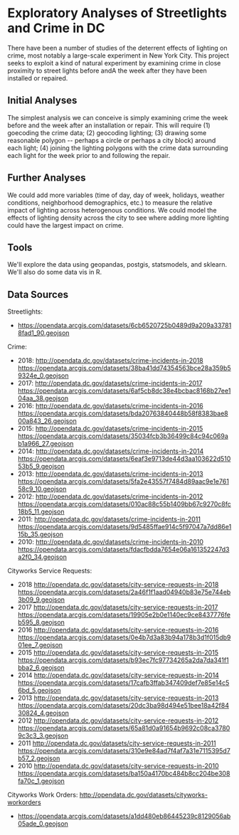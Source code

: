 # Exploratory Analyses of Streetlights and Crime in DC

There have been a number of studies of the deterrent effects of lighting on crime, most notably a large-scale experiment in New York City.  This project seeks to exploit a kind of natural experiment by examining crime in close proximity to street lights before andA the week after they have been installed or repaired. 

## Initial Analyses
The simplest analysis we can conceive is simply examining crime the week before and the week after an installation or repair. This will require (1) goecoding the crime data; (2) geocoding lighting; (3) drawing some reasonable polygon -- perhaps a circle or perhaps a city block) around each light; (4) joining the lighting polygons with the crime data surrounding each light for the week prior to and following the repair. 

## Further Analyses
We could add more variables (time of day, day of week, holidays, weather conditions, neighborhood demographics, etc.) to measure the relative impact of lighting across heterogenous conditions. We could model the effects of lighting density across the city to see where adding more lighting could have the largest impact on crime. 

## Tools
We'll explore the data using geopandas, postgis, statsmodels, and sklearn. We'll also do some data vis in R. 

## Data Sources

Streetlights: 
 - https://opendata.arcgis.com/datasets/6cb6520725b0489d9a209a337818fad1_90.geojson
 
Crime: 
 - 2018: http://opendata.dc.gov/datasets/crime-incidents-in-2018
         https://opendata.arcgis.com/datasets/38ba41dd74354563bce28a359b59324e_0.geojson
 - 2017: http://opendata.dc.gov/datasets/crime-incidents-in-2017
         https://opendata.arcgis.com/datasets/6af5cb8dc38e4bcbac8168b27ee104aa_38.geojson
 - 2016: http://opendata.dc.gov/datasets/crime-incidents-in-2016
         https://opendata.arcgis.com/datasets/bda20763840448b58f8383bae800a843_26.geojson
 - 2015: http://opendata.dc.gov/datasets/crime-incidents-in-2015
         https://opendata.arcgis.com/datasets/35034fcb3b36499c84c94c069ab1a966_27.geojson
 - 2014: http://opendata.dc.gov/datasets/crime-incidents-in-2014
         https://opendata.arcgis.com/datasets/6eaf3e9713de44d3aa103622d51053b5_9.geojson
 - 2013: http://opendata.dc.gov/datasets/crime-incidents-in-2013
         https://opendata.arcgis.com/datasets/5fa2e43557f7484d89aac9e1e76158c9_10.geojson
 - 2012: http://opendata.dc.gov/datasets/crime-incidents-in-2012
         https://opendata.arcgis.com/datasets/010ac88c55b1409bb67c9270c8fc18b5_11.geojson
 - 2011: http://opendata.dc.gov/datasets/crime-incidents-in-2011
         https://opendata.arcgis.com/datasets/9d5485ffae914c5f97047a7dd86e115b_35.geojson
 - 2010: http://opendata.dc.gov/datasets/crime-incidents-in-2010
         https://opendata.arcgis.com/datasets/fdacfbdda7654e06a161352247d3a2f0_34.geojson
 
Cityworks Service Requests: 
 - 2018 http://opendata.dc.gov/datasets/city-service-requests-in-2018 
        https://opendata.arcgis.com/datasets/2a46f1f1aad04940b83e75e744eb3b09_9.geojson
 - 2017 http://opendata.dc.gov/datasets/city-service-requests-in-2017 
        https://opendata.arcgis.com/datasets/19905e2b0e1140ec9ce8437776feb595_8.geojson
 - 2016 http://opendata.dc.gov/datasets/city-service-requests-in-2016 
        https://opendata.arcgis.com/datasets/0e4b7d3a83b94a178b3d1f015db901ee_7.geojson
 - 2015 http://opendata.dc.gov/datasets/city-service-requests-in-2015 
        https://opendata.arcgis.com/datasets/b93ec7fc97734265a2da7da341f1bba2_6.geojson
 - 2014 http://opendata.dc.gov/datasets/city-service-requests-in-2014 
        https://opendata.arcgis.com/datasets/17cafb3ffab347409def7e85e14c56bd_5.geojson
 - 2013 http://opendata.dc.gov/datasets/city-service-requests-in-2013 
        https://opendata.arcgis.com/datasets/20dc3ba98d494e51bee18a42f8430824_4.geojson
 - 2012 http://opendata.dc.gov/datasets/city-service-requests-in-2012 
        https://opendata.arcgis.com/datasets/65a81d0a91654b9692c08ca37809c3c3_3.geojson
 - 2011 http://opendata.dc.gov/datasets/city-service-requests-in-2011 
        https://opendata.arcgis.com/datasets/310e9e84ad7f4af7a31e7115395d7b57_2.geojson
 - 2010 http://opendata.dc.gov/datasets/city-service-requests-in-2010 
        https://opendata.arcgis.com/datasets/ba150a4170bc484b8cc204be308fa70c_1.geojson
 
 Cityworks Work Orders: http://opendata.dc.gov/datasets/cityworks-workorders
 - https://opendata.arcgis.com/datasets/a1dd480eb86445239c8129056ab05ade_0.geojson
 
